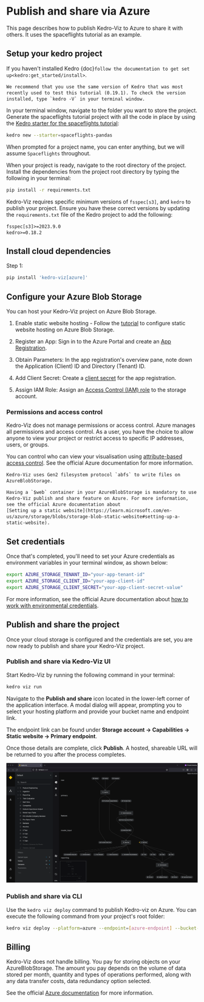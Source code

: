# Publish and share via Azure

This page describes how to publish Kedro-Viz to Azure to share it with others. It uses the spaceflights tutorial as an example.

## Setup your kedro project 

If you haven't installed Kedro {doc}`follow the documentation to get set up<kedro:get_started/install>`. 

```{important}
We recommend that you use the same version of Kedro that was most recently used to test this tutorial (0.19.1). To check the version installed, type `kedro -V` in your terminal window.
```

In your terminal window, navigate to the folder you want to store the project. Generate the spaceflights tutorial project with all the code in place by using the [Kedro starter for the spaceflights tutorial](https://github.com/kedro-org/kedro-starters/tree/main/spaceflights-pandas):


```bash
kedro new --starter=spaceflights-pandas
```

When prompted for a project name, you can enter anything, but we will assume `Spaceflights` throughout.

When your project is ready, navigate to the root directory of the project. Install the dependencies from the project root directory by typing the following in your terminal:

```bash
pip install -r requirements.txt
```

Kedro-Viz requires specific minimum versions of `fsspec[s3]`, and `kedro` to publish your project. Ensure you have these correct versions by updating the `requirements.txt` file of the Kedro project to add the following:

```text
fsspec[s3]>=2023.9.0
kedro>=0.18.2
```

## Install cloud dependencies
 
 Step 1:
 
```bash
pip install 'kedro-viz[azure]'
```

## Configure your Azure Blob Storage

You can host your Kedro-Viz project on Azure Blob Storage. 

1. Enable static website hosting - Follow the [tutorial](https://learn.microsoft.com/en-us/azure/storage/blobs/storage-blob-static-website-how-to?tabs=azure-portal) to configure static website hosting on Azure Blob Storage.

2. Register an App: Sign in to the Azure Portal and create an [App Registration](https://learn.microsoft.com/en-us/entra/identity-platform/quickstart-register-app).

3. Obtain Parameters: In the app registration's overview pane, note down the Application (Client) ID and Directory (Tenant) ID.

4. Add Client Secret: Create a [client secret](https://learn.microsoft.com/en-us/entra/identity-platform/quickstart-register-app#add-a-client-secret)
for the app registration.

5. Assign IAM Role: Assign an [Access Control (IAM) role](https://learn.microsoft.com/en-us/azure/role-based-access-control/role-assignments-portal?tabs=delegate-condition) to the storage account.

### Permissions and access control

Kedro-Viz does not manage permissions or access control. Azure manages all permissions and access control. As a user, you have the choice to allow anyone to view your project or restrict access to specific IP addresses, users, or groups.

You can control who can view your visualisation using [attribute-based access control](https://learn.microsoft.com/en-us/azure/storage/blobs/storage-auth-abac). See the official Azure documentation for more information.

```{note}
Kedro-Viz uses Gen2 filesystem protocol `abfs` to write files on AzureBlobStorage.
```

```{important}
Having a `$web` container in your AzureBlobStorage is mandatory to use Kedro-Viz publish and share feature on Azure. For more information, see the official Azure documentation about 
[Setting up a static website](https://learn.microsoft.com/en-us/azure/storage/blobs/storage-blob-static-website#setting-up-a-static-website).
```

## Set credentials

Once that's completed, you'll need to set your Azure credentials as environment variables in your terminal window, as shown below:

```bash
export AZURE_STORAGE_TENANT_ID="your-app-tenant-id"
export AZURE_STORAGE_CLIENT_ID="your-app-client-id"
export AZURE_STORAGE_CLIENT_SECRET="your-app-client-secret-value"
```

For more information, see the official Azure documentation about [how to work with environmental credentials](https://learn.microsoft.com/en-us/dotnet/api/azure.identity.environmentcredential?view=azure-dotnet).


## Publish and share the project

Once your cloud storage is configured and the credentials are set, you are now ready to publish and share your Kedro-Viz project. 

### Publish and share via Kedro-Viz UI 

Start Kedro-Viz by running the following command in your terminal:

```bash
kedro viz run
```

Navigate to the **Publish and share** icon located in the lower-left corner of the application interface. A modal dialog will appear, prompting you to select your hosting platform and provide your bucket name and endpoint link.

The endpoint link can be found under **Storage account -> Capabilities -> Static website -> Primary endpoint**.

Once those details are complete, click **Publish**. A hosted, shareable URL will be returned to you after the process completes.

![](./images/kedro-publish-share.gif)

### Publish and share via CLI

Use the `kedro viz deploy` command to publish Kedro-viz on Azure. You can execute the following command from your project's root folder:

```bash
kedro viz deploy --platform=azure --endpoint=[azure-endpoint] --bucket-name=[azure-bucket-name]
```

## Billing

Kedro-Viz does not handle billing. You pay for storing objects on your AzureBlobStorage. The amount you pay depends on the volume of data stored per month, quantity and types of operations performed, along with any data transfer costs, data redundancy option selected.

See the official [Azure documentation](https://azure.microsoft.com/en-us/pricing/details/storage/blobs/) for more information.
